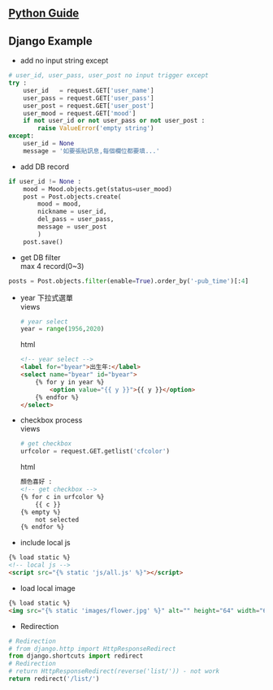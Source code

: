 ## [Python Guide](./python_guide.md)

## Django Example

* add no input string except  
```python
# user_id, user_pass, user_post no input trigger except
try :
	user_id   = request.GET['user_name']
	user_pass = request.GET['user_pass']
	user_post = request.GET['user_post']
	user_mood = request.GET['mood']
	if not user_id or not user_pass or not user_post :
		raise ValueError('empty string')
except:
	user_id = None 
	message = '如要張貼訊息,每個欄位都要填...'
```

* add DB record  
```python
if user_id != None :
	mood = Mood.objects.get(status=user_mood)
	post = Post.objects.create( 
		mood = mood,
		nickname = user_id,
		del_pass = user_pass,
		message = user_post
		)
	post.save()
```

* get DB filter  
max 4 record(0~3)  
```python
posts = Post.objects.filter(enable=True).order_by('-pub_time')[:4]
```

* year 下拉式選單  
	views  
	```python
	# year select
	year = range(1956,2020)
	```

	html  
	```html
	<!-- year select -->
	<label for="byear">出生年:</label>
	<select name="byear" id="byear">
		{% for y in year %}
			<option value="{{ y }}">{{ y }}</option>
		{% endfor %}
	</select>
	```

* checkbox process  
	views  
	```python
	# get checkbox 
	urfcolor = request.GET.getlist('cfcolor')
	```

	html  
	```html
	顏色喜好 : 
	<!-- get checkbox --> 
	{% for c in urfcolor %}
		{{ c }}
	{% empty %}
		not selected
	{% endfor %}
	```

* include local js  
```html
{% load static %}
<!-- local js -->
<script src="{% static 'js/all.js' %}"></script>
```

* load local image  
```html
{% load static %}
<img src="{% static 'images/flower.jpg' %}" alt="" height="64" width="64">
```

* Redirection  
```python
# Redirection 
# from django.http import HttpResponseRedirect
from django.shortcuts import redirect
# Redirection 
# return HttpResponseRedirect(reverse('list/')) - not work
return redirect('/list/')
```
